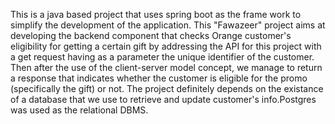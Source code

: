 This is a java based project that uses spring boot as the frame work to simplify the development of the application. This "Fawazeer" project aims at developing the backend component that checks Orange customer's eligibility for getting a certain gift by addressing the API for this project with a get request having as a parameter the unique identifier of the customer. Then after the use of the client-server model concept, we manage to return a response that indicates whether the customer is eligible for the promo (specifically the gift) or not. The project definitely depends on the existance of a database that we use to retrieve and update customer's info.Postgres was used as the relational DBMS.  
